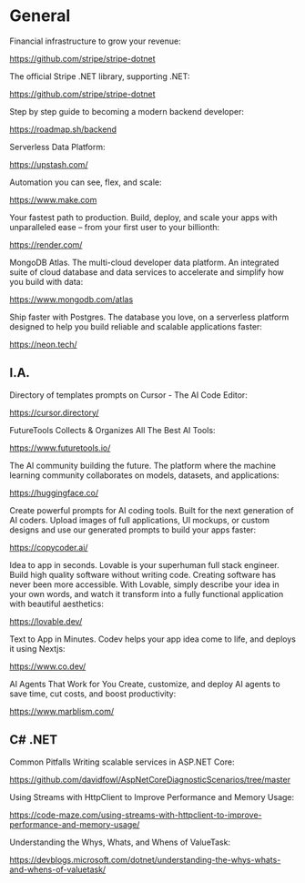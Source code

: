 # General

Financial infrastructure to grow your revenue:

https://github.com/stripe/stripe-dotnet

The official Stripe .NET library, supporting .NET:

https://github.com/stripe/stripe-dotnet

Step by step guide to becoming a modern backend developer:

https://roadmap.sh/backend

Serverless Data Platform:

https://upstash.com/

Automation you can see, flex, and scale:

https://www.make.com

Your fastest path to production. Build, deploy, and scale your apps with unparalleled ease – from your first user to your billionth:

https://render.com/

MongoDB Atlas. The multi-cloud developer data platform. An integrated suite of cloud database and data services to accelerate and simplify how you build with data:

https://www.mongodb.com/atlas

Ship faster with Postgres. The database you love, on a serverless platform designed to help you build reliable and scalable applications faster:

https://neon.tech/

## I.A.

Directory of templates prompts on Cursor - The AI Code Editor:

https://cursor.directory/

FutureTools Collects & Organizes All The Best AI Tools:

https://www.futuretools.io/

The AI community building the future. The platform where the machine learning community collaborates on models, datasets, and applications:

https://huggingface.co/

Create powerful prompts for AI coding tools. Built for the next generation of AI coders. Upload images of full applications, UI mockups, or custom designs and use our generated prompts to build your apps faster:

https://copycoder.ai/

Idea to app in seconds. Lovable is your superhuman full stack engineer. Build high quality software without writing code.
Creating software has never been more accessible. With Lovable, simply describe your idea in your own words, and watch it transform into a fully functional application with beautiful aesthetics:

https://lovable.dev/

Text to App in Minutes. Codev helps your app idea come to life, and deploys it using Nextjs:

https://www.co.dev/

AI Agents That Work for You Create, customize, and deploy AI agents to save time, cut costs, and boost productivity:

https://www.marblism.com/

## C# .NET

Common Pitfalls Writing scalable services in ASP.NET Core:

https://github.com/davidfowl/AspNetCoreDiagnosticScenarios/tree/master

Using Streams with HttpClient to Improve Performance and Memory Usage:

https://code-maze.com/using-streams-with-httpclient-to-improve-performance-and-memory-usage/

Understanding the Whys, Whats, and Whens of ValueTask:

https://devblogs.microsoft.com/dotnet/understanding-the-whys-whats-and-whens-of-valuetask/
